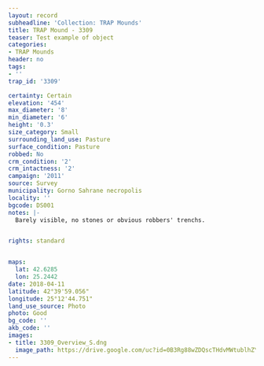 ```yaml
---
layout: record
subheadline: 'Collection: TRAP Mounds'
title: TRAP Mound - 3309
teaser: Test example of object
categories:
- TRAP Mounds
header: no
tags:
- ''
trap_id: '3309'

certainty: Certain
elevation: '454'
max_diameter: '8'
min_diameter: '6'
height: '0.3'
size_category: Small
surrounding_land_use: Pasture
surface_condition: Pasture
robbed: No
crm_condition: '2'
crm_intactness: '2'
campaign: '2011'
source: Survey
municipality: Gorno Sahrane necropolis
locality: ''
bgcode: DS001
notes: |-
  Barely visible, no stones or obvious robbers' trenchs.


rights: standard


maps:
  lat: 42.6285
  lon: 25.2442
date: 2018-04-11
latitude: 42°39'59.056"
longitude: 25°12'44.751"
land_use_source: Photo
photo: Good
bg_code: ''
akb_code: ''
images:
- title: 3309_Overview_S.dng
  image_path: https://drive.google.com/uc?id=0B3Rg88wZDQscTHdvMWtublhZYWs
---
```

